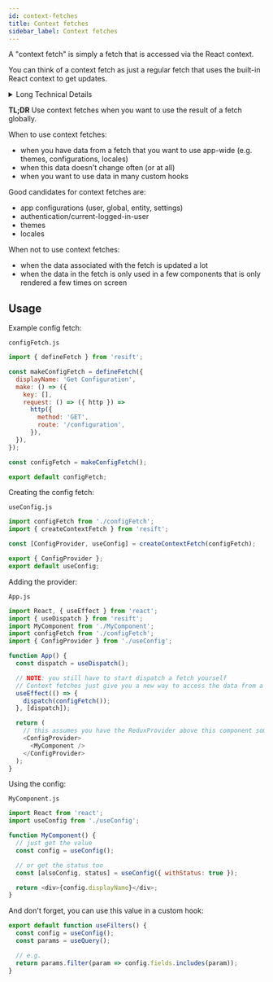 ```yaml
---
id: context-fetches
title: Context fetches
sidebar_label: Context fetches
---
```


A "context fetch" is simply a fetch that is accessed via the React context.

You can think of a context fetch as just a regular fetch that uses the built-in React context to get updates.

<details>
<summary>Long Technical Details</summary>

React context is ideal for ["low frequency unlikely updates (like locale/theme)"](https://github.com/facebook/react/issues/14110#issuecomment-448074060) because it uses "tree walking" to get updates (vs Redux's subscription mechanism). In essence, this means you can pull data from context as desired at near zero-cost with no worries of "tearing" (i.e. inconsistent state due to different parts of the tree getting updates at different times).

When we have app-wide fetches for app-wide data, it's ideal to use a context to grab the data from the fetch because these objects (e.g. the Sift configuration) may be used several times in one component (due to many custom hooks that use the config). If context is not used, then each use of the config would result in a Redux subscription.

Subscription mechanisms require components to subscribe on mount and then unsubscribe on un-mount. Since Resift uses Redux subscriptions internally, that means any component that use `useFetch` adds a subscription to Redux. This is usually the ideal path for most fetches however there are cases where too many Redux subscriptions causes problems. Specifically has occurred when we unknowingly created a list 500+ Redux subscriptions by having items of a list use `useFetch`.

Redux's subscriptions is implemented with a single-tiered/un-prioritized array of subscriptions. In the case of a list of react elements, each unsubscribe resulted in a `O(n)` operation for removing each subscription (due to [`Array.prototype.indexOf`](https://github.com/reduxjs/redux/blob/39cc043c55a770503bab3daf6026da5340923632/src/createStore.js#L153)) which overall resulted in an `O(n^2)` for un-mounting the whole list.

React context's updates are not implemented with a subscription mechanism. Again, React context uses a "zero-subscription" tree walking algorithm to allow for zero-cost reads but at the cost of slow updates (relatively, compared to subscriptions).

</details>

**TL;DR** Use context fetches when you want to use the result of a fetch globally.

When to use context fetches:

- when you have data from a fetch that you want to use app-wide (e.g. themes, configurations, locales)
- when this data doesn't change often (or at all)
- when you want to use data in many custom hooks

Good candidates for context fetches are:

- app configurations (user, global, entity, settings)
- authentication/current-logged-in-user
- themes
- locales

When not to use context fetches:

- when the data associated with the fetch is updated a lot
- when the data in the fetch is only used in a few components that is only rendered a few times on screen

## Usage

Example config fetch:

`configFetch.js`

```js
import { defineFetch } from 'resift';

const makeConfigFetch = defineFetch({
  displayName: 'Get Configuration',
  make: () => ({
    key: [],
    request: () => ({ http }) =>
      http({
        method: 'GET',
        route: '/configuration',
      }),
  }),
});

const configFetch = makeConfigFetch();

export default configFetch;
```

Creating the config fetch:

`useConfig.js`

```js
import configFetch from './configFetch';
import { createContextFetch } from 'resift';

const [ConfigProvider, useConfig] = createContextFetch(configFetch);

export { ConfigProvider };
export default useConfig;
```

Adding the provider:

`App.js`

```js
import React, { useEffect } from 'react';
import { useDispatch } from 'resift';
import MyComponent from './MyComponent';
import configFetch from './configFetch';
import { ConfigProvider } from './useConfig';

function App() {
  const dispatch = useDispatch();

  // NOTE: you still have to start dispatch a fetch yourself
  // Context fetches just give you a new way to access the data from a fetch
  useEffect(() => {
    dispatch(configFetch());
  }, [dispatch]);

  return (
    // this assumes you have the ReduxProvider above this component somewhere
    <ConfigProvider>
      <MyComponent />
    </ConfigProvider>
  );
}
```

Using the config:

`MyComponent.js`

```js
import React from 'react';
import useConfig from './useConfig';

function MyComponent() {
  // just get the value
  const config = useConfig();

  // or get the status too
  const [alsoConfig, status] = useConfig({ withStatus: true });

  return <div>{config.displayName}</div>;
}
```

And don't forget, you can use this value in a custom hook:

```js
export default function useFilters() {
  const config = useConfig();
  const params = useQuery();

  // e.g.
  return params.filter(param => config.fields.includes(param));
}
```

